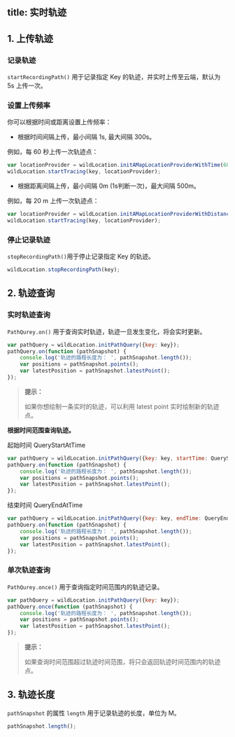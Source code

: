 title: 实时轨迹
---

## 1. 上传轨迹
### 记录轨迹

`startRecordingPath()`  用于记录指定 Key 的轨迹，并实时上传至云端，默认为 5s 上传一次。

### 设置上传频率

你可以根据时间或距离设置上传频率：

- 根据时间间隔上传，最小间隔 1s, 最大间隔 300s。

例如，每 60 秒上传一次轨迹点：

```javascript
var locationProvider = wildLocation.initAMapLocationProviderWithTime(60000);
wildLocation.startTracing(key, locationProvider);
```

- 根据距离间隔上传，最小间隔 0m (1s判断一次)，最大间隔 500m。

例如，每 20 m 上传一次轨迹点：

```javascript
var locationProvider = wildLocation.initAMapLocationProviderWithDistance(20);
wildLocation.startTracing(key, locationProvider);
```



### 停止记录轨迹

`stopRecordingPath()`用于停止记录指定 Key 的轨迹。

```javascript
wildLocation.stopRecordingPath(key);
```



## 2. 轨迹查询

### 实时轨迹查询

`PathQurey.on()` 用于查询实时轨迹，轨迹一旦发生变化，将会实时更新。

```javascript
var pathQuery = wildLocation.initPathQuery({key: key});
pathQuery.on(function (pathSnapshot) {
    console.log('轨迹的路程长度为： ', pathSnapshot.length());
    var positions = pathSnapshot.points();
    var latestPosition = pathSnapshot.latestPoint();
});
```
<blockquote class="notice">
  <p><strong>提示：</strong></p>

如果你想绘制一条实时的轨迹，可以利用 latest point 实时绘制新的轨迹点。

</blockquote>


**根据时间范围查询轨迹。**

起始时间 QueryStartAtTime

```javascript
var pathQuery = wildLocation.initPathQuery({key: key, startTime: QueryStartAtTime});
pathQuery.on(function (pathSnapshot) {
    console.log('轨迹的路程长度为： ', pathSnapshot.length());
    var positions = pathSnapshot.points();
    var latestPosition = pathSnapshot.latestPoint();
});

```
结束时间 QueryEndAtTime

```javascript
var pathQuery = wildLocation.initPathQuery({key: key, endTime: QueryEndAtTime});
pathQuery.on(function (pathSnapshot) {
    console.log('轨迹的路程长度为： ', pathSnapshot.length());
    var positions = pathSnapshot.points();
    var latestPosition = pathSnapshot.latestPoint();
});

```



### 单次轨迹查询

`PathQurey.once()` 用于查询指定时间范围内的轨迹记录。

```javascript
var pathQuery = wildLocation.initPathQuery({key: key});
pathQuery.once(function (pathSnapshot) {
    console.log('轨迹的路程长度为： ', pathSnapshot.length());
    var positions = pathSnapshot.points();
    var latestPosition = pathSnapshot.latestPoint();
});
```
<blockquote class="notice">
  <p><strong>提示：</strong></p>

如果查询时间范围超过轨迹时间范围，将只会返回轨迹时间范围内的轨迹点。

</blockquote>




## 3. 轨迹长度

`pathSnapshot` 的属性 `length` 用于记录轨迹的长度，单位为 M。

```javascript
pathSnapshot.length();

```
